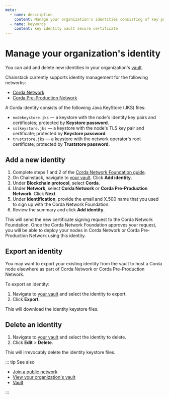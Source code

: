 ```yaml
---
meta:
  - name: description
    content: Manage your organization's identities consisting of key pairs and certificates securely with the Chainstack vault.
  - name: keywords
    content: key identity vault secure certificate
---
```


# Manage your organization's identity

You can add and delete new identities in your organization's <a href="https://console.chainstack.com/vault" target="_blank">vault</a>.

Chainstack currently supports identity management for the following networks:

* [Corda Network](https://corda.network/)
* [Corda Pre-Production Network](https://corda.network/participation/preprod)

A Corda identity consists of the following Java KeyStore (JKS) files:

* `nodekeystore.jks` — a keystore with the node's identity key pairs and certificates; protected by **Keystore password**.
* `sslkeystore.jks` — a keystore with the node's TLS key pair and certificate; protected by **Keystore password**.
* `truststore.jks` — a keystore with the network operator's root certificate; protected by **Truststore password**.

## Add a new identity

1. Complete steps 1 and 2 of the [Corda Network Foundation guide](https://corda.network/participation/index/).
1. On Chainstack, navigate to <a href="https://console.chainstack.com/vault" target="_blank">your vault</a>. Click **Add identity**.
1. Under **Blockchain protocol**, select **Corda**.
1. Under **Network**, select **Corda Network** or **Corda Pre-Production Network**. Click **Next**.
1. Under **Identification**, provide the email and X.500 name that you used to sign up with the Corda Network Foundation.
1. Review the summary and click **Add identity**.

This will send the new certificate signing request to the Corda Network Foundation. Once the Corda Network Foundation approves your request, you will be able to deploy your nodes in Corda Network or Corda Pre-Production Network using this identity.

## Export an identity

You may want to export your existing identity from the vault to host a Corda node elsewhere as part of Corda Network or Corda Pre-Production Network.

To export an identity:

1. Navigate to <a href="https://console.chainstack.com/vault" target="_blank">your vault</a> and select the identity to export.
1. Click **Export**.

This will download the identity keystore files.

## Delete an identity

1. Navigate to <a href="https://console.chainstack.com/vault" target="_blank">your vault</a> and select the identity to delete.
1. Click **Edit** > **Delete**.

This will irrevocably delete the identity keystore files.

::: tip See also

* [Join a public network](/platform/join-a-public-network)
* [View your organization's vault](/platform/view-your-organization-vault)
* [Vault](/glossary/vault)

:::
